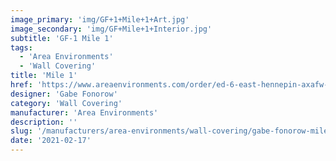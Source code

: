 ```yaml
---
image_primary: 'img/GF+1+Mile+1+Art.jpg'
image_secondary: 'img/GF+Mile+1+Interior.jpg'
subtitle: 'GF-1 Mile 1'
tags:
  - 'Area Environments'
  - 'Wall Covering'
title: 'Mile 1'
href: 'https://www.areaenvironments.com/order/ed-6-east-hennepin-axafw-lxan5'
designer: 'Gabe Fonorow'
category: 'Wall Covering'
manufacturer: 'Area Environments'
description: ''
slug: '/manufacturers/area-environments/wall-covering/gabe-fonorow-mile-1'
date: '2021-02-17'
---
```

